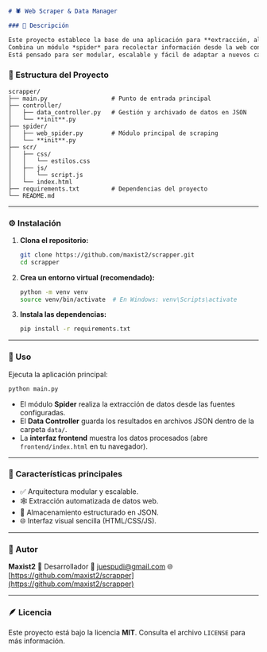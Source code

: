 ```markdown

# 🕷️ Web Scraper & Data Manager

### 📖 Descripción

Este proyecto establece la base de una aplicación para **extracción, almacenamiento y gestión de datos**.  
Combina un módulo *spider* para recolectar información desde la web con un **controlador de datos JSON** y una **interfaz web básica** (HTML/CSS/JS) para visualizar los resultados.  
Está pensado para ser modular, escalable y fácil de adaptar a nuevos casos de uso.


```

### 🧩 Estructura del Proyecto


```
scrapper/
├── main.py                  # Punto de entrada principal
├── controller/
│   ├── data_controller.py   # Gestión y archivado de datos en JSON
│   └── **init**.py
├── spider/
│   ├── web_spider.py        # Módulo principal de scraping
│   └── **init**.py
├── scr/
│   ├── css/
│   │   └── estilos.css
│   ├── js/
│   │   └── script.js
│   └── index.html
├── requirements.txt         # Dependencias del proyecto
└── README.md

````

---

### ⚙️ Instalación

1. **Clona el repositorio:**
   ```bash
   git clone https://github.com/maxist2/scrapper.git
   cd scrapper
    ````

2. **Crea un entorno virtual (recomendado):**

   ```bash
   python -m venv venv
   source venv/bin/activate  # En Windows: venv\Scripts\activate
   ```

3. **Instala las dependencias:**

   ```bash
   pip install -r requirements.txt
   ```

---

### 🚀 Uso

Ejecuta la aplicación principal:

```bash
python main.py
```

* El módulo **Spider** realiza la extracción de datos desde las fuentes configuradas.
* El **Data Controller** guarda los resultados en archivos JSON dentro de la carpeta `data/`.
* La **interfaz frontend** muestra los datos procesados (abre `frontend/index.html` en tu navegador).

---

### 🧠 Características principales

* ✅ Arquitectura modular y escalable.
* 🕸️ Extracción automatizada de datos web.
* 💾 Almacenamiento estructurado en JSON.
* 🌐 Interfaz visual sencilla (HTML/CSS/JS).


---

### 👤 Autor

**Maxist2**
💼 Desarrollador
📧 [juespudi@gmail.com](mailto:juespudi@gmail.com)
🌐 [https://github.com/maxist2/scrapper](https://github.com/maxist2/scrapper)

---

### 🪶 Licencia

Este proyecto está bajo la licencia **MIT**.
Consulta el archivo `LICENSE` para más información.

